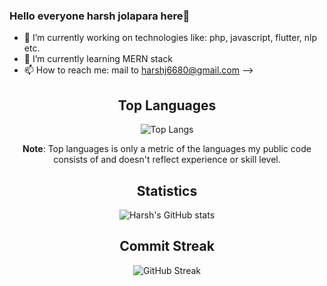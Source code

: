 ### Hello everyone harsh jolapara here👋

<!--
**harshj-1703/harshj-1703** is a ✨ _special_ ✨ repository because its `README.md` (this file) appears on your GitHub profile.

Here are some ideas to get you started:
-->
- 🔭 I’m currently working on technologies like: php, javascript, flutter, nlp etc.
- 🌱 I’m currently learning MERN stack
- 📫 How to reach me: mail to harshj6680@gmail.com
-->
<!--
- 👯 I’m looking to collaborate on ...
- 🤔 I’m looking for help with ...
- 💬 Ask me about ...
- 😄 Pronouns: ...
- ⚡ Fun fact: ...
-->

<div align="center">

## Top Languages

![Top Langs](https://github-readme-stats.vercel.app/api/top-langs/?username=harshj-1703&layout=compact&theme=radical)

<b>Note</b>: Top languages is only a metric of the languages my public code consists of and doesn't reflect experience or skill level.



## Statistics

![Harsh's GitHub stats](https://github-readme-stats.vercel.app/api?username=harshj-1703&show_icons=true&theme=radical)

## Commit Streak

![GitHub Streak](https://github-readme-streak-stats.herokuapp.com?user=harshj-1703&tshow_icons=true&theme=radical)

     
</div>
